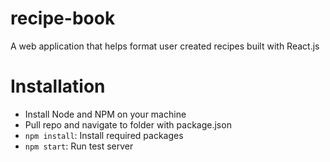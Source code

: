 # recipe-book
A web application that helps format user created recipes built with React.js

# Installation
- Install Node and NPM on your machine
- Pull repo and navigate to folder with package.json
- ``` npm install ```: Install required packages
- ``` npm start ```: Run test server
